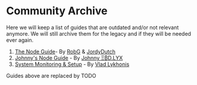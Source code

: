# Community Archive

Here we will keep a list of guides that are outdated and/or not relevant anymore. We will still archive them for the legacy and if they will be needed ever again.

1. [The Node Guide](/docs/node-guide/start-here)- By [RobG](https://github.com/KEEZ-RobG) & [JordyDutch](https://github.com/JordyDutch)
2. [Johnny's Node Guide](/docs/community-guides/johnny-ebd-node-guide) - By [Johnny Ξ₿D.LYX](https://github.com/JohnnyEBD-LYX)
3. [System Monitoring & Setup](/docs/community-guides/sytem-monitoring-setup) - By [Vlad Lykhonis](https://github.com/lykhonis)

Guides above are replaced by TODO